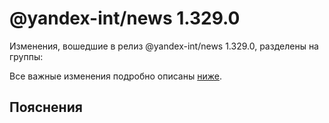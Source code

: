 # @yandex-int/news 1.329.0

<!-- ЧЕЛОВЕЧЕСКОЕ ВСТУПЛЕНИЕ -->

Изменения, вошедшие в релиз @yandex-int/news 1.329.0, разделены на группы:

Все важные изменения подробно описаны [ниже](#Пояснения).

## Пояснения

